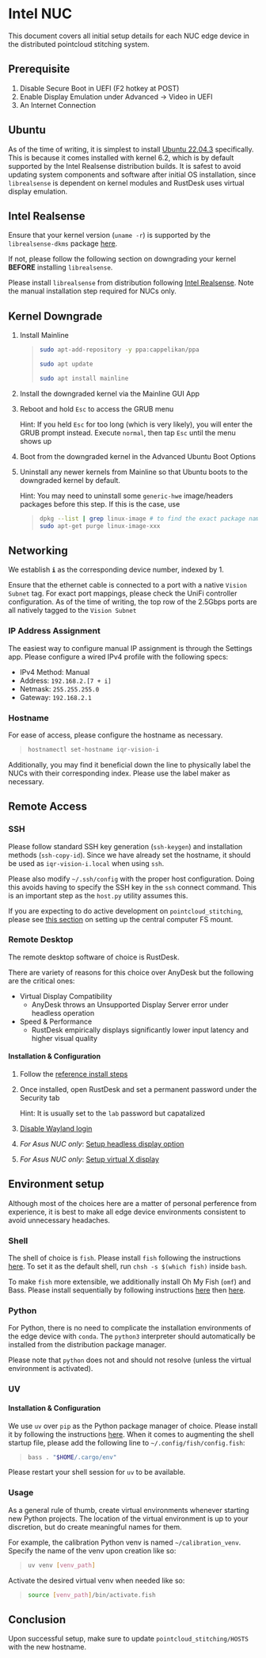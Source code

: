 # Intel NUC

This document covers all initial setup details for each NUC edge device in the distributed pointcloud stitching system.

## Prerequisite

1. Disable Secure Boot in UEFI (F2 hotkey at POST)
2. Enable Display Emulation under Advanced -> Video in UEFI
3. An Internet Connection

## Ubuntu

As of the time of writing, it is simplest to install [Ubuntu 22.04.3](https://old-releases.ubuntu.com/releases/22.04.3/) specifically. This is because it comes installed with kernel 6.2, which is by default supported by the Intel Realsense distribution builds. It is safest to avoid updating system components and software after initial OS installation, since `librealsense` is dependent on kernel modules and RustDesk uses virtual display emulation.

## Intel Realsense

Ensure that your kernel version (`uname -r`) is supported by the `librealsense-dkms` package [here](https://github.com/IntelRealSense/librealsense/blob/master/doc/distribution_linux.md#using-pre-build-packages).

If not, please follow the following section on downgrading your kernel **BEFORE** installing `librealsense`.

Please install `librealsense` from distribution following [Intel Realsense](https://iqr.cs.yale.edu/docs/computer-vision/intel-realsense.html). Note the manual installation step required for NUCs only.

## Kernel Downgrade

1. Install Mainline
   > ```sh
   > sudo apt-add-repository -y ppa:cappelikan/ppa
   >
   > sudo apt update
   >
   > sudo apt install mainline
   > ```
2. Install the downgraded kernel via the Mainline GUI App
3. Reboot and hold `Esc` to access the GRUB menu

   Hint: If you held `Esc` for too long (which is very likely), you will enter the GRUB prompt instead. Execute `normal`, then tap `Esc` until the menu shows up

4. Boot from the downgraded kernel in the Advanced Ubuntu Boot Options
5. Uninstall any newer kernels from Mainline so that Ubuntu boots to the downgraded kernel by default.

   Hint: You may need to uninstall some `generic-hwe` image/headers packages before this step. If this is the case, use

   > ```sh
   > dpkg --list | grep linux-image # to find the exact package name of linux-image-xxx
   > sudo apt-get purge linux-image-xxx
   > ```

## Networking

We establish **`i`** as the corresponding device number, indexed by 1.

Ensure that the ethernet cable is connected to a port with a native `Vision Subnet` tag. For exact port mappings, please check the UniFi controller configuration. As of the time of writing, the top row of the 2.5Gbps ports are all natively tagged to the `Vision Subnet`

### IP Address Assignment

The easiest way to configure manual IP assignment is through the Settings app. Please configure a wired IPv4 profile with the following specs:

- IPv4 Method: Manual
- Address: `192.168.2.[7 + i]`
- Netmask: `255.255.255.0`
- Gateway: `192.168.2.1`

### Hostname

For ease of access, please configure the hostname as necessary.

> ```sh
> hostnamectl set-hostname iqr-vision-i
> ```

Additionally, you may find it beneficial down the line to physically label the NUCs with their corresponding index. Please use the label maker as necessary.

## Remote Access

### SSH

Please follow standard SSH key generation (`ssh-keygen`) and installation methods (`ssh-copy-id`). Since we have already set the hostname, it should be used as `iqr-vision-i.local` when using `ssh`.

Please also modify `~/.ssh/config` with the proper host configuration. Doing this avoids having to specify the SSH key in the `ssh` connect command. This is an important step as the `host.py` utility assumes this.

If you are expecting to do active development on `pointcloud_stitching`, please see [this section](https://iqr.cs.yale.edu/docs/computer-vision/pointcloud-stitching.html#camera-edge-server) on setting up the central computer FS mount.

### Remote Desktop

The remote desktop software of choice is RustDesk.

There are variety of reasons for this choice over AnyDesk but the following are the critical ones:

- Virtual Display Compatibility
  - AnyDesk throws an Unsupported Display Server error under headless operation
- Speed & Performance
  - RustDesk empirically displays significantly lower input latency and higher visual quality

#### Installation & Configuration

1. Follow the [reference install steps](https://rustdesk.com/docs/en/client/linux/)
2. Once installed, open RustDesk and set a permanent password under the Security tab

   Hint: It is usually set to the `lab` password but capatalized

3. [Disable Wayland login](https://rustdesk.com/docs/en/client/linux/#login-screen)
4. _For Asus NUC only_: [Setup headless display option](https://github.com/rustdesk/rustdesk/wiki/Headless-Linux-Support)
5. _For Asus NUC only_: [Setup virtual X display](https://github.com/rustdesk/rustdesk/pull/3902#issuecomment-1937900476)

## Environment setup

Although most of the choices here are a matter of personal perference from experience, it is best to make all edge device environments consistent to avoid unnecessary headaches.

### Shell

The shell of choice is `fish`. Please install `fish` following the instructions [here](https://launchpad.net/~fish-shell/+archive/ubuntu/release-3). To set it as the default shell, run `chsh -s $(which fish)` inside `bash`.

To make `fish` more extensible, we additionally install Oh My Fish (`omf`) and Bass. Please install sequentially by following instructions [here](https://github.com/oh-my-fish/oh-my-fish?tab=readme-ov-file#installation) then [here](https://github.com/edc/bass?tab=readme-ov-file#with-oh-my-fish).

### Python

For Python, there is no need to complicate the installation environments of the edge device with `conda`. The `python3` interpreter should automatically be installed from the distribution package manager.

Please note that `python` does not and should not resolve (unless the virtual environment is activated).

### UV

#### Installation & Configuration

We use `uv` over `pip` as the Python package manager of choice. Please install it by following the instructions [here](https://github.com/astral-sh/uv?tab=readme-ov-file#getting-started). When it comes to augmenting the shell startup file, please add the following line to `~/.config/fish/config.fish`:

> ```bash
> bass . "$HOME/.cargo/env"
> ```

Please restart your shell session for `uv` to be available.

### Usage

As a general rule of thumb, create virtual environments whenever starting new Python projects. The location of the virtual environment is up to your discretion, but do create meaningful names for them.

For example, the calibration Python venv is named `~/calibration_venv`. Specify the name of the venv upon creation like so:

> ```bash
> uv venv [venv_path]
> ```

Activate the desired virtual venv when needed like so:

> ```bash
> source [venv_path]/bin/activate.fish
> ```

## Conclusion

Upon successful setup, make sure to update `pointcloud_stitching/HOSTS` with the new hostname.
